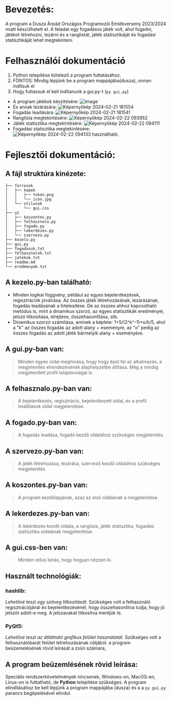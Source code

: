 # Bevezetés:
A program a Dusza Árpád Országos Programozói Emlékverseny 2023/2024 miatt készülhetett el. A feladat egy fogadásos játék volt, ahol fogadni, játékot létrehozni, lezárni és a ranglistát, játék statisztikáját és fogadási statisztikáját lehet megtekinteni.
# Felhasználói dokumentáció
 1. Python telepítése kötelező a program futtatásához.
 2. FONTOS: Mindig lépjünk be a program mappájába(dusza), onnan indítsuk el
 3.  Hogy futtassuk el kell indítanunk a gui.py-t (`py gui.py`)
  -  A program játékok készítésére:
 ![image](https://github.com/atemzy/dusza2024_1/assets/43964339/f04dfd08-e77d-453c-9195-a2016d67ba9b)
  - És annak lezárására:
 ![Képernyőkép 2024-02-21 181554](https://github.com/atemzy/dusza2024_1/assets/43964339/14312892-f38e-449c-9082-87c856958354)
  - Fogadás leadására:
 ![Képernyőkép 2024-02-21 181541](https://github.com/atemzy/dusza2024_1/assets/43964339/d0038e23-d0d7-456a-b23e-90abc0c55291)
  - Ranglista megtekintésére:
 ![Képernyőkép 2024-02-22 093952](https://github.com/atemzy/dusza2024_1/assets/43964339/ce64cf5d-833d-4f31-95c8-a425d898279a)
  - Játék statisztika megtekintésére:
 ![Képernyőkép 2024-02-22 094111](https://github.com/atemzy/dusza2024_1/assets/43964339/e6828472-3eca-4b9b-8206-a6e6b474c26b)
  - Fogadási statisztika megtekintésére:
 ![Képernyőkép 2024-02-22 094133](https://github.com/atemzy/dusza2024_1/assets/43964339/dd6e3bbf-a4a9-4654-b238-695cbb5f5a92)
  használható.
# Fejlesztői dokumentáció:
## A fájl struktúra kinézete:
```
├── forrasok
│   ├── kepek
│   │   ├── token.png
│   │   └── icon.jpg
│   └── stilusok
│       └── gui.css
├── ui
│   ├── koszontes.py
│   ├── felhasznalo.py
│   ├── fogado.py
│   ├── lekerdezes.py
│   └── szervezo.py
├── kezelo.py
├── gui.py
├── fogadasok.txt
├── felhasznalok.txt
├── jatekok.txt
├── readme.md
└── eredmenyek.txt
```
## A kezelo.py-ban található:
- Minden logikai függvény, például az egyes bejelentkezések, regisztrációk jóváírása. Az összes játék létrehozásának, lezárásának, fogadás leadásának a hitelesítése. De az összes ahhoz kapcsolható metódus is, mint a dinamikus szorzó, az egyes statisztikák eredményei, jelszó titkosítása, elrejtése, összehasonlítása, stb.
- Dinamikus szorzó számítása, aminek a képlete: 1+5/(2^k^-1)+o/k/5, ahol a "k" az összes fogadás az adott alany + eseményre, az "o" pedig az összes fogadás az adott játék bármelyik alany + eseményére.
## A gui.py-ban van:
> Minden egyes oldal meghívása, hogy hogy épül fel az alkalmazás, a megjelenítés elrendezésének alaphelyzetbe állítása. Még a mindig megjelenített profil tulajdonságai is.
## A felhasznalo.py-ban van:
> A bejelentkezés, regisztráció, bejelentkezett oldal, és a profil beállítások oldal megjelenítése. 
## A fogado.py-ban van:
> A fogadás leadása, fogadó kezdő oldalához szükséges megjelenítés. 
## A szervezo.py-ban van:
> A játék létrehozása, lezárása, szervező kezdő oldalához szükséges megjelenítés. 
## A koszontes.py-ban van:
> A program kezdőlapjának, azaz az első oldalának a megjelenítése.
## A lekerdezes.py-ban van:
> A lekérdezés kezdő oldala, a ranglista, játék statisztika, fogadási statisztika oldalának megjelenítése.
## A gui.css-ben van:
> Minden stílus leírás, hogy hogyan nézzen ki.
## Használt technológiák:
### **hashlib:**
*Lehetővé teszi egy szöveg titkosítását.*
Szükséges volt a felhasználó regisztrációjánál és bejelentkezésénél, hogy összehasonlítva tudja, hogy jó jelszót adott-e meg.
A jelszavakat titkosítva mentjük le.
### **PyQt5:**
*Lehetővé teszi az átlátható grafikus felület használatát.*
Szükséges volt a felhasználóbarát felület létrehozásának céljából.
a program beüzemelésének rövid leírását a zsűri számára,
## A program beüzemlésének rövid leírása:
Speciális rendszerkövetelmények nincsenek, Windows-on, MacOS-en, Linux-on is futtatható, de **Python** telepítése szükséges. A program elindításához be kell lépjünk a program mappájába (dusza) és a a `py gui.py` parancs begépelésével elindul.